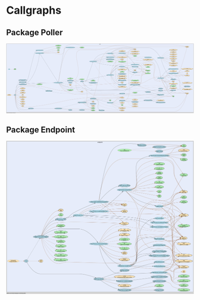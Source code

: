 # Callgraphs

## Package Poller
![](poller_callgraph.png)

## Package Endpoint
![](endpoint_callgraph.png)